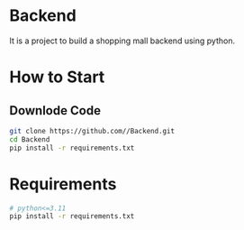 # Backend
It is a project to build a shopping mall backend using python.

# How to Start
## Downlode Code

```bash
git clone https://github.com//Backend.git
cd Backend
pip install -r requirements.txt
```

# Requirements
```bash
# python<=3.11
pip install -r requirements.txt
```  